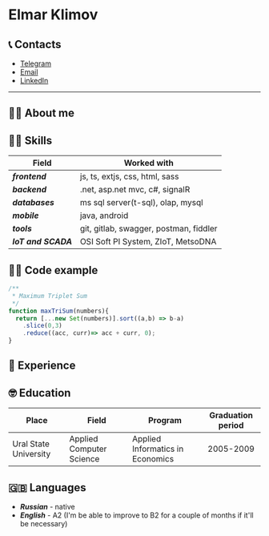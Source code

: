 # Elmar Klimov

## 📞 Contacts

* [Telegram](https://t.me/klimelm) 
* [Email](klimelm@gmail.com)
* [LinkedIn](https://www.linkedin.com/in/elmar-klimov)

***

## 💁‍♂️ About me

## 🤹‍♂️ Skills

|Field|Worked with|
|-------------------|---------------------------------------|
|***frontend***     | js, ts, extjs, css, html, sass        |
|***backend***      | .net, asp.net mvc, c#, signalR        |
|***databases***    | ms sql server(t-sql), olap, mysql     |
|***mobile***       | java, android                         |
|***tools***        | git, gitlab, swagger, postman, fiddler|
|***IoT and SCADA***| OSI Soft PI System, ZIoT, MetsoDNA    |

## 👨‍💻 Code example

```javascript
/**
 * Maximum Triplet Sum
 */
function maxTriSum(numbers){
  return [...new Set(numbers)].sort((a,b) => b-a)
    .slice(0,3)
    .reduce((acc, curr)=> acc + curr, 0);
}
```

## 🥷 Experience

## 🤓 Education

|Place                |Field                     |Program                         | Graduation period |
|---------------------|--------------------------|--------------------------------|:-----------------:|
|Ural State University|Applied Computer Science  |Applied Informatics in Economics| 2005-2009         |

## 🇬🇧 Languages
- ***Russian*** - native
- ***English*** - A2 (I'm be able to improve to B2 for a couple of months if it'll be necessary)